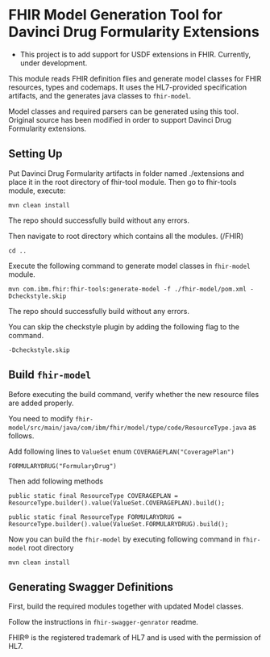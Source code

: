 # FHIR Model Generation Tool for Davinci Drug Formularity Extensions
- This project is to add support for USDF extensions in FHIR. Currently, under development.

This module reads FHIR definition flies and generate model classes for FHIR resources, types and codemaps.
It uses the HL7-provided specification artifacts, and the generates java classes to `fhir-model`.

Model classes and required parsers can be generated using this tool. Original source has been modified in order to 
support Davinci Drug Formularity extensions.

## Setting Up

Put Davinci Drug Formularity artifacts in folder named ./extensions and place it in the root directory of 
fhir-tool module.
Then go to fhir-tools module, execute:

```
mvn clean install
```

The repo should successfully build without any errors. 

Then navigate to root directory which contains all the modules. (/FHIR) 

```
cd ..
```

Execute the following command to generate model classes in `fhir-model` module.

```
mvn com.ibm.fhir:fhir-tools:generate-model -f ./fhir-model/pom.xml -Dcheckstyle.skip
```

The repo should successfully build without any errors.

You can skip the checkstyle plugin by adding the following flag to the command.

```
-Dcheckstyle.skip
```

## Build `fhir-model`

Before executing the build command, verify whether the new resource files are added properly. 

You need to modify `fhir-model/src/main/java/com/ibm/fhir/model/type/code/ResourceType.java` as follows.

Add following lines to `ValueSet` enum
`COVERAGEPLAN("CoveragePlan")`

`FORMULARYDRUG("FormularyDrug")`

Then add following methods 

`public static final ResourceType COVERAGEPLAN = ResourceType.builder().value(ValueSet.COVERAGEPLAN).build();`

`public static final ResourceType FORMULARYDRUG = ResourceType.builder().value(ValueSet.FORMULARYDRUG).build();`

Now you can build the `fhir-model` by executing following command in `fhir-model` root directory

`mvn clean install`

## Generating Swagger Definitions
First, build the required modules together with updated Model classes.

Follow the instructions in `fhir-swagger-genrator` readme.



FHIR® is the registered trademark of HL7 and is used with the permission of HL7.